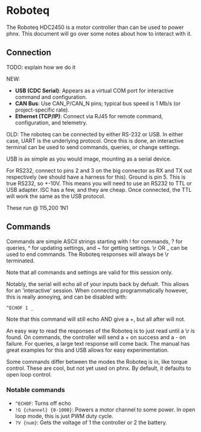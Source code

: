 # Roboteq

The Roboteq HDC2450 is a motor controller than can be used to power phnx. This document will go over
some notes about how to interact with it.

## Connection
TODO: explain how we do it

NEW:
- **USB (CDC Serial)**: Appears as a virtual COM port for interactive command and configuration.  
- **CAN Bus**: Use CAN_P/CAN_N pins; typical bus speed is 1 Mb/s (or project-specific rate).  
- **Ethernet (TCP/IP)**: Connect via RJ45 for remote command, configuration, and telemetry.  

OLD:
The roboteq can be connected by either RS-232 or USB. In either case, UART is the underlying protocol.
Once this is done, an interactive terminal can be used to send commands, queries, or change settings.

USB is as simple as you would image, mounting as a serial device.

For RS232, connect to pins 2 and 3 on the big connector as RX and TX out respectively (we should
have a harness for this). Ground is pin 5. This is true RS232, so +-10V. This means you will need
to use an RS232 to TTL or USB adapter. ISC has a few, and they are cheap. Once connected, the TTL will
work the same as the USB protocol.

These run @ 115,200 1N1

## Commands

Commands are simple ASCII strings starting with ! for commands, ? for queries, ^ for updating settings,
and ~ for getting settings. \r OR _ can be used to end commands. The Roboteq responses will always be \r terminated.

Note that all commands and settings are valid for this session only.

Notably, the serial will echo all of your inputs back by defualt. This allows for an 'interactive' session.
When connecting programmatically however, this is really annoying, and can be disabled with:

`^ECHOF 1 _`

Note that this command will still echo AND give a +, but all after will not.

An easy way to read the responses of the Roboteq is to just read until a \r is found. On commands,
the controller will send a + on success and a - on failure. For queries, a large text response will come back.
The manual has great examples for this and USB allows for easy experimentation.

Some commands differ between the modes the Roboteq is in, like torque control. These are cool, but not yet
used on phnx. By default, it defaults to open loop control.

### Notable commands

- `^ECHOF`: Turns off echo
- `!G {channel} {0-1000}`: Powers a motor channel to some power. In open loop mode, this is just PWM duty cycle.
- `?V {num}`: Gets the voltage of 1 the controller or 2 the battery.
